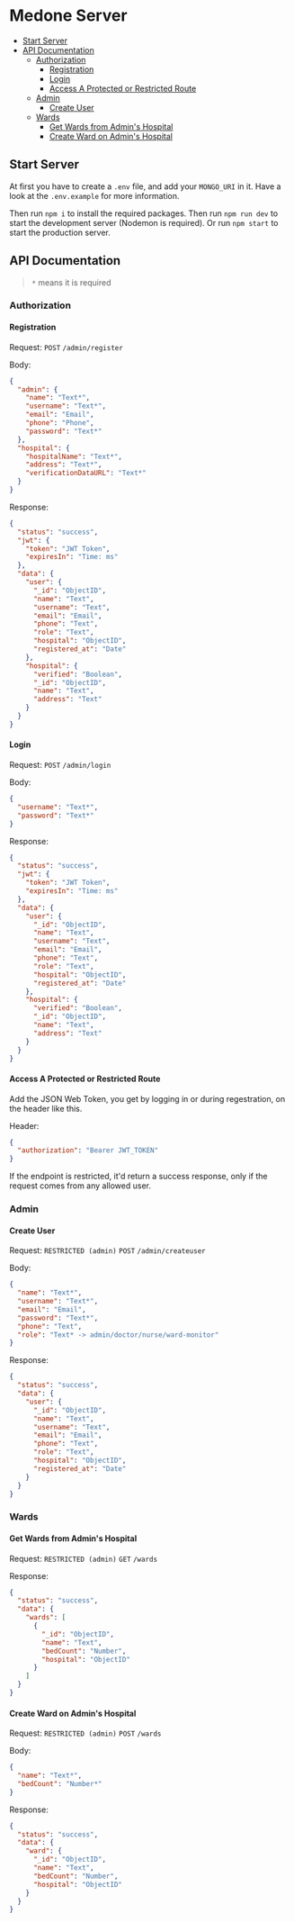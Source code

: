 # Medone Server

- [Start Server](#start-server)
- [API Documentation](#api-documentation)
  - [Authorization](#authorization)
    - [Registration](#registration)
    - [Login](#login)
    - [Access A Protected or Restricted Route](#access-a-protected-or-restricted-route)
  - [Admin](#admin)
    - [Create User](#create-user)
  - [Wards](#wards)
    - [Get Wards from Admin's Hospital](#get-wards-from-admin-s-hospital)
    - [Create Ward on Admin's Hospital](#create-ward-on-admin-s-hospital)

## Start Server

At first you have to create a `.env` file, and add your `MONGO_URI` in it. Have a look at the `.env.example` for more information.

Then run `npm i` to install the required packages. Then run `npm run dev` to start the development server (Nodemon is required). Or run `npm start` to start the production server.

## API Documentation

> `*` means it is required

### Authorization

#### Registration

Request: `POST` `/admin/register`

Body:

```json
{
  "admin": {
    "name": "Text*",
    "username": "Text*",
    "email": "Email",
    "phone": "Phone",
    "password": "Text*"
  },
  "hospital": {
    "hospitalName": "Text*",
    "address": "Text*",
    "verificationDataURL": "Text*"
  }
}
```

Response:

```json
{
  "status": "success",
  "jwt": {
    "token": "JWT Token",
    "expiresIn": "Time: ms"
  },
  "data": {
    "user": {
      "_id": "ObjectID",
      "name": "Text",
      "username": "Text",
      "email": "Email",
      "phone": "Text",
      "role": "Text",
      "hospital": "ObjectID",
      "registered_at": "Date"
    },
    "hospital": {
      "verified": "Boolean",
      "_id": "ObjectID",
      "name": "Text",
      "address": "Text"
    }
  }
}
```

#### Login

Request: `POST` `/admin/login`

Body:

```json
{
  "username": "Text*",
  "password": "Text*"
}
```

Response:

```json
{
  "status": "success",
  "jwt": {
    "token": "JWT Token",
    "expiresIn": "Time: ms"
  },
  "data": {
    "user": {
      "_id": "ObjectID",
      "name": "Text",
      "username": "Text",
      "email": "Email",
      "phone": "Text",
      "role": "Text",
      "hospital": "ObjectID",
      "registered_at": "Date"
    },
    "hospital": {
      "verified": "Boolean",
      "_id": "ObjectID",
      "name": "Text",
      "address": "Text"
    }
  }
}
```

#### Access A Protected or Restricted Route

Add the JSON Web Token, you get by logging in or during regestration, on the header like this.

Header:

```json
{
  "authorization": "Bearer JWT_TOKEN"
}
```

If the endpoint is restricted, it'd return a success response, only if the request comes from any allowed user.

### Admin

#### Create User

Request: `RESTRICTED (admin)` `POST` `/admin/createuser`

Body:

```json
{
  "name": "Text*",
  "username": "Text*",
  "email": "Email",
  "password": "Text*",
  "phone": "Text",
  "role": "Text* -> admin/doctor/nurse/ward-monitor"
}
```

Response:

```json
{
  "status": "success",
  "data": {
    "user": {
      "_id": "ObjectID",
      "name": "Text",
      "username": "Text",
      "email": "Email",
      "phone": "Text",
      "role": "Text",
      "hospital": "ObjectID",
      "registered_at": "Date"
    }
  }
}
```

### Wards

#### Get Wards from Admin's Hospital

Request: `RESTRICTED (admin)` `GET` `/wards`

Response:

```json
{
  "status": "success",
  "data": {
    "wards": [
      {
        "_id": "ObjectID",
        "name": "Text",
        "bedCount": "Number",
        "hospital": "ObjectID"
      }
    ]
  }
}
```

#### Create Ward on Admin's Hospital

Request: `RESTRICTED (admin)` `POST` `/wards`

Body:

```json
{
  "name": "Text*",
  "bedCount": "Number*"
}
```

Response:

```json
{
  "status": "success",
  "data": {
    "ward": {
      "_id": "ObjectID",
      "name": "Text",
      "bedCount": "Number",
      "hospital": "ObjectID"
    }
  }
}
```
